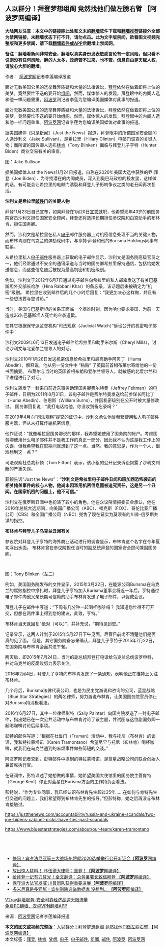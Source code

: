  <h2>人以群分！拜登梦想组阁 竟然找他们做左膀右臂 【阿波罗网编译】</h2> <p class="notice"><b>大陆网友注意：本文中的链接除此处和文末的<a href="https://github.com/bannedbook/fanqiang" >翻墙</a>软件下载和<a href="https://github.com/killgcd/justmysocks/blob/master/README.md">翻墙推荐</a>链接外全部为禁网链接，未翻墙状态下打不开，请勿点击。此为文字版禁闻，欲看图文视频完整版和更多禁闻，请下载<a href="https://github.com/bannedbook/fanqiang">翻墙软件或APP</a>后翻墙上禁闻网。</p><p>备注：翻墙看新闻非常安全，翻墙以真实身份发表敏感言论有一定风险，但只看不说则没有任何风险，翻的人太多，政府管不过来，也不管。信息自由是天赋人权，请放心大胆的翻墙。</b></p>  <div class="entry"> <p>作者： <span class='wp_keywordlink_affiliate'><a href="https://www.aboluowang.com/" title="阿波罗网" target="_blank">阿波罗网</a></span>记者李莲编译报道</p> <p id="summary"> 面对无数美国公民的选举舞弊质疑和大量的法律诉讼，<a href="https://www.bannedbook.org/bnews/tag/%e6%8b%9c%e7%99%bb/" class="st_tag internal_tag" rel="tag" title="标签 拜登 下的日志">拜登</a>依然在做着即将上位的美梦，竟然要忙不迭的要开始<a href="https://www.bannedbook.org/bnews/tag/%E7%BB%84%E9%98%81/" class="st_tag internal_tag" rel="tag" title="标签 组阁 下的日志">组阁</a>，然而，媒体惊人的发现，拜登眼中的内阁人选和他一样问题重重。<a href="https://www.bannedbook.org/bnews/tag/%E9%98%BF%E6%B3%A2%E7%BD%97/" class="st_tag internal_tag" rel="tag" title="标签 阿波罗 下的日志">阿波罗</a>网记者李莲为您编译美国媒体对此事的报道。</p> <p paraeid="{e5c5a521-76cd-4546-84d9-3ad2d65712c0}{161}" paraid="1899914744">面对无数美国公民的选举舞弊质疑和大量的法律诉讼，拜登依然在做着即将上位的美梦，竟然要忙不迭的要开始组阁，然而，媒体惊人的发现，拜登眼中的内阁人选和他一样问题重重。<a href="https://www.bannedbook.org/bnews/tag/%e9%98%bf%e6%b3%a2%e7%bd%97%e7%bd%91/" class="st_tag internal_tag" rel="tag" title="标签 阿波罗网 下的日志">阿波罗网</a>记者李莲为您编译美国媒体对此事的报道。</p> <p paraeid="{e5c5a521-76cd-4546-84d9-3ad2d65712c0}{161}" paraid="1899914744">据美国媒体《只是<span class='wp_keywordlink_affiliate'><a href="https://www.bannedbook.org/" title="新闻">新闻</a></span>》（Just the News）报道，拜登眼中的所谓国家安全顾问人选沙利文（Jake Sullivan），是希拉里（Hillary Clinton）电邮门调查的关键人物；而所谓的国务卿人选布<a href="https://www.bannedbook.org/bnews/tag/%e6%9e%97%e8%82%af/" class="st_tag internal_tag" rel="tag" title="标签 林肯 下的日志">林肯</a>（Tony&nbsp;Blinken）面临与拜登儿子亨特（Hunter Biden）商业交易有关的审查。</p> <p paraeid="{e5c5a521-76cd-4546-84d9-3ad2d65712c0}{161}" paraid="1899914744"></p> <p paraeid="{e5c5a521-76cd-4546-84d9-3ad2d65712c0}{161}" paraid="1899914744">图：Jake Sullivan</p> <p paraeid="{e5c5a521-76cd-4546-84d9-3ad2d65712c0}{199}" paraid="474970481">据美国媒体Just the News11月24日报道，自称在2020年美国大选中获胜的乔·拜登（Joe Biden），为寻找潜在的内阁成员，深入到奥巴马政府的校友里，这样做的话，有可能会让希拉里的电邮门溃裂和拜登儿子影响争议之类的老丑闻再次复活。&nbsp;</p> <p paraeid="{e5c5a521-76cd-4546-84d9-3ad2d65712c0}{230}" paraid="663641549"><strong>沙利文是希拉里<a href="https://www.bannedbook.org/bnews/tag/%E9%82%AE%E4%BB%B6/" class="st_tag internal_tag" rel="tag" title="标签 邮件 下的日志">邮件</a>门的关键人物&nbsp;</strong></p> <p paraeid="{e5c5a521-76cd-4546-84d9-3ad2d65712c0}{236}" paraid="804433007">拜登11月23日自己宣布，如果拜登在1月20日<span class='wp_keywordlink'><a href="https://www.bannedbook.org/forum5/topic17.html" title="宣誓与预言" target="_blank">宣誓</a></span>就职，他希望现年43岁的前国务院官员沙利文担任国家安全顾问，拜登还将选择长期担任参议院和白宫助手的布林肯，担任国务卿。&nbsp;</p> <p paraeid="{e0b8589e-18a0-430e-84f0-d96400705ea5}{27}" paraid="2108598440">然而，沙利文是希拉里在私人<a href="https://www.bannedbook.org/bnews/tag/%E7%94%B5%E5%AD%90/" class="st_tag internal_tag" rel="tag" title="标签 电子 下的日志">电子</a>邮件服务器上对机密信息处理不当的关键人物，而布林肯则在乌克兰的弹劾戏码中，与亨特·拜登和他的Burisma Holdings同事有联系。&nbsp;</p>  <p paraeid="{e0b8589e-18a0-430e-84f0-d96400705ea5}{63}" paraid="1497004130">从希拉里私人<a href="https://www.bannedbook.org/bnews/tag/%E7%94%B5%E5%AD%90%E9%82%AE%E4%BB%B6/" class="st_tag internal_tag" rel="tag" title="标签 电子邮件 下的日志">电子邮件</a>服务器上获取的电子邮件显示，沙利文是国务院高级官员之一，他们经常通过不安全的通讯渠道与当时的国务卿希拉里保持通信，包括给她发送信息，而这些信息随后被视为最高机密和机密级别。&nbsp;</p> <p paraeid="{e0b8589e-18a0-430e-84f0-d96400705ea5}{79}" paraid="858333611">例如，沙利文于2012年6月7日通过电子邮件向希拉里的私人邮箱发送了有关巴基斯坦外交部长哈尔（Hina Rabbani Khar）的备忘录，该话题后来被确定为“机密”级别。&nbsp;希拉里在收到邮件后的几个小时后回复：“我更加决心这样做，并且有一些想法要与您讨论。”&nbsp;</p> <p paraeid="{e0b8589e-18a0-430e-84f0-d96400705ea5}{113}" paraid="1374845253">当时，美国与巴基斯坦的关系正面临一个艰难时刻，因为哈尔要求美国，为前一天造成26名巴基斯坦人死亡的空袭道歉。&nbsp;</p> <p paraeid="{e0b8589e-18a0-430e-84f0-d96400705ea5}{133}" paraid="944731996">在其它根据保守派监督机构“司法观察（Judicial Watch）”诉讼公开的机密电子邮件中：&nbsp;</p> <p paraeid="{e0b8589e-18a0-430e-84f0-d96400705ea5}{161}" paraid="889528101">沙利文2009年6月13日发送电子邮件给希拉里和助手米尔斯（Cheryl Mills），讨论沙利文与北爱尔兰领导人的对话。&nbsp;</p> <p paraeid="{e0b8589e-18a0-430e-84f0-d96400705ea5}{185}" paraid="545827368">沙利文2010年1月26日发送机密信息给希拉里和最高助手阿贝丁（Huma Abedin），解释说，他从另一份文件中&nbsp;&#8220;粘贴&#8221;&nbsp;了英国前首相布莱尔寄给他的一份书面摘要。&nbsp;布莱尔与当时的英国首相布朗和爱尔兰领导人，就敏感的北爱尔兰和平进程进行了对话。&nbsp;</p> <p paraeid="{e0b8589e-18a0-430e-84f0-d96400705ea5}{221}" paraid="1284264991">沙利文转发了一封来自前近东事务助理国务卿费尔特曼（Jeffrey Feltman）的电子邮件，日期为2011年8月31日，该电子邮件是费尔特曼发送给前参谋长阿比丁（Huma Abedin）、伯恩斯（William Burns），并因机密级别在公开时被大量修改过。&nbsp;国务卿回复说：“我打电话给他。你没收到备忘录吗？”&nbsp;</p> <p paraeid="{07a55ee5-670d-4345-ba0d-896f0966bddf}{18}" paraid="1891399454">在2019年4月向“司法观察”提交的证词中，沙利文承认他曾频繁使用私人电子邮件服务器，但从未打算传输机密信息。&nbsp;</p> <p paraeid="{07a55ee5-670d-4345-ba0d-896f0966bddf}{30}" paraid="154315857">他作证说：“就像希拉里国务卿说的那样，我希望她使用了国务院的帐户。考虑国务卿使用什么电子邮件并不是我工作的真正一部分，因此我不认为这是我工作上的失误，但我希望我在职期间就想到了这一点。当然。我的意思是，作为一个人，很难想到这一点？”&nbsp;</p> <p paraeid="{07a55ee5-670d-4345-ba0d-896f0966bddf}{38}" paraid="2013880572">司法观察社总裁菲顿（Tom Fitton）表示，该小组的公开记录诉讼揭露了沙利文判断的严重失误。&nbsp;</p>  <p paraeid="{07a55ee5-670d-4345-ba0d-896f0966bddf}{50}" paraid="994065754">菲顿告诉“Just the News”：<strong>“沙利文是希拉里电子邮件丑闻和班加西恐怖袭击的相关掩盖事件的核心人物，他尚未因滥用机密信息而被追究责任，这是另一个丑闻。在国家机密的问题上，他不可信。”&nbsp;</strong></p> <p paraeid="{07a55ee5-670d-4345-ba0d-896f0966bddf}{74}" paraid="1668895927">沙利文在俄罗斯丑闻中也扮演了较小的角色，他在众议院情报委员会承认，他在2016年总统大选期间，向美国广播公司（ABC）、福克斯（FOX）、哥伦比亚广播公司（CBS）和全国广播公司（NBC）兜售了现在证实为莫须有的川普-俄罗斯共谋的指控。&nbsp;</p> <p paraeid="{07a55ee5-670d-4345-ba0d-896f0966bddf}{102}" paraid="867684201"><strong>布林肯与拜登儿子乌克兰丑闻有关&nbsp;</strong></p> <p paraeid="{07a55ee5-670d-4345-ba0d-896f0966bddf}{108}" paraid="1225945439">参议院对拜登儿子亨特的海外商业活动进行的调查显示，布林肯这个名字在今年夏初浮出水面。&nbsp;布林肯曾在参议院担任当时的副总统拜登的国家安全顾问兼副国务卿。</p> <p paraeid="{07a55ee5-670d-4345-ba0d-896f0966bddf}{108}" paraid="1225945439">&nbsp;</p> <p paraeid="{07a55ee5-670d-4345-ba0d-896f0966bddf}{108}" paraid="1225945439">图：Tony&nbsp;Blinken（左二）</p> <p paraeid="{07a55ee5-670d-4345-ba0d-896f0966bddf}{120}" paraid="1670650671">例如，美国国务院发布的文件显示，2015年3月22日，在能源公司Burisma在乌克兰的腐败指控中挣扎时，拜登儿子亨特加入Burisma董事会将近一年后，亨特通过电子邮件向他父亲长期可信赖的助手布林肯发送了电子邮件，以促成会议。&nbsp;</p> <p paraeid="{07a55ee5-670d-4345-ba0d-896f0966bddf}{160}" paraid="1138996087">拜登儿子在邮件中写道：“下周有几分钟一起喝杯咖啡吗？&nbsp;我知道您忙得不可开交，但想在两件事上得到您的建议，此致，亨特。”&nbsp;&nbsp;</p> <p paraeid="{07a55ee5-670d-4345-ba0d-896f0966bddf}{184}" paraid="132353084">布林肯当天就回复“绝对（可以）”，并补充说，“期待见到您。”&nbsp;</p> <p paraeid="{07a55ee5-670d-4345-ba0d-896f0966bddf}{202}" paraid="1025731821">记录显示，这两人计划于2015年5月27日下午见面，尽管目前尚不清楚他们是否真的见了面。&nbsp;但是，其它国务院备忘录确认，拜登儿子亨特于2015年7月22日，在国务院与布林肯会面共进午餐。&nbsp;</p>  <p paraeid="{07a55ee5-670d-4345-ba0d-896f0966bddf}{238}" paraid="320250894">两天后，即2015年7月24日，当时的副总统拜登打电话给乌克兰总统波罗申科，并对乌克兰的反腐败努力表示关注。&nbsp;</p> <p paraeid="{07a55ee5-670d-4345-ba0d-896f0966bddf}{254}" paraid="1721789542">2016年2月4日，拜登儿子亨特向布林肯发送了一条通知，表明他正在推特上关注布林肯。&nbsp;</p> <p paraeid="{3f1adf63-6347-4478-8fb2-d46f845c694c}{13}" paraid="775614061">几个月后，Burisma法律代表公司，也是为民主党游说和咨询的公司，蓝星战略（Blue Star Strategies）的两名律师，努力游说布林肯，让美国国务院官员停止对Burisma持消极看法。&nbsp;</p> <p paraeid="{3f1adf63-6347-4478-8fb2-d46f845c694c}{39}" paraid="635018987">2016年6月27日，其中一位律师彭特（Sally Painter）向国务院发送了一封电子邮件，指出她已在一次公共活动中与布林肯讨论了该主题，并试图与这位副国务卿一起喝咖啡讨论后续事项。&nbsp;</p> <p paraeid="{3f1adf63-6347-4478-8fb2-d46f845c694c}{81}" paraid="2109353285">彭特的邮件写道：“根据在杜鲁门（Truman）活动中，我与托尼（布林肯）的谈话，我和特拉蒙塔诺（Karen Tramontano）希望尽早与托尼（布林肯）喝杯咖啡，就我们在乌克兰遇到的麻烦事件做些简短的交谈。”&nbsp;&nbsp;</p> <p paraeid="{3f1adf63-6347-4478-8fb2-d46f845c694c}{117}" paraid="748700590">阿波罗网记者查到，彭特邮件中提到的特拉蒙塔诺，是蓝星战略公司的联合创始人兼首席执行官。&nbsp;</p> <p paraeid="{3f1adf63-6347-4478-8fb2-d46f845c694c}{135}" paraid="450630866">在证词中，彭特详述了她想做的事情，她希望美国大使馆里的国务院主管肯特（George Kent）停止对蓝星在Burisma方面的工作持负面看法。&nbsp;</p> <p paraeid="{3f1adf63-6347-4478-8fb2-d46f845c694c}{147}" paraid="55439932">彭特说，“作为专业同事，我已经认识布林肯先生超过25年……在如何与肯特先生打交道的问题上，我们希望得到布林肯先生的指导。”但彭特称，她之后再没与布林肯接触过。&nbsp;</p> <p paraeid="{3f1adf63-6347-4478-8fb2-d46f845c694c}{169}" paraid="981681331"><a href="https://justthenews.com/accountability/russia-and-ukraine-scandals/two-joe-bidens-cabinet-picks-have-ties-past-scandals" rel="noreferrer noopener" target="_blank">https://justthenews.com/accountability/russia-and-ukraine-scandals/two-joe-bidens-cabinet-picks-have-ties-past-scandals</a>&nbsp;</p> <p paraeid="{3f1adf63-6347-4478-8fb2-d46f845c694c}{174}" paraid="2012837515"><a href="https://www.bluestarstrategies.com/about/our-team/karen-tramontano" rel="noreferrer noopener" target="_blank">https://www.bluestarstrategies.com/about/our-team/karen-tramontano</a>&nbsp;</p>  <p paraeid="{3f1adf63-6347-4478-8fb2-d46f845c694c}{179}" paraid="1555365484">&nbsp;</p> <p paraeid="{3f1adf63-6347-4478-8fb2-d46f845c694c}{181}" paraid="671388363">&nbsp;</p> <ul class='op-related-articles' title='相关阅读'> <li><a href='https://www.bannedbook.org/bnews/cnnews/20201125/1436591.html' target='_blank'>快讯！宾夕法尼亚等三大战场州将就2020选举举行公开听证会【<b>阿波罗</b>网编译】</a></li> <li><a href='https://www.bannedbook.org/bnews/cnnews/20201124/1436207.html' target='_blank'>放出惊人猛料！ 林伍德大律师：重罪！【<b>阿波罗</b>网编译】</a></li> <li><a href='https://www.bannedbook.org/bnews/cnnews/20201124/1436167.html' target='_blank'>给拜登一记有力耳光！全文翻译：总务署署长致信拜登 【<b>阿波罗</b>网编译】</a></li> <li><a href='https://www.bannedbook.org/bnews/cnnews/20201124/1436122.html' target='_blank'>保守派大法官发威 川普团队获得重要进展【<b>阿波罗</b>网编译】</a></li> <li><a href='https://www.bannedbook.org/bnews/cnnews/20201123/1435657.html' target='_blank'>多米尼真是多猫腻！宾州删除选举数据库 没想到… 【<b>阿波罗</b>网编译】</a></li> </ul> <p class="texttj"> <a href="https://www.bannedbook.org/forum23/topic22702.html" target="_blank">V2ray翻墙服务-安全可靠经济高速无限流量</a><br/> <a href="https://github.com/bannedbook/fanqiang/wiki/%E7%A6%81%E9%97%BB%E7%BD%91%E5%AE%89%E5%8D%93%E7%BF%BB%E5%A2%99%E6%96%B0%E9%97%BBAPP" target="_blank">免费PC翻墙、安卓VPN翻墙APP</a></p><p> 来源：<a href="https://www.aboluowang.com/2020/1125/1527073.html" target="_blank">阿波罗网</a>记者李莲编译报道 </p><a name='sharetosocial'></a>       <div><b>本文的图文或视频完整版</b>：<a href='https://www.bannedbook.org/bnews/topimagenews/20201125/1436760.html'>人以群分！拜登梦想组阁 竟然找他们做左膀右臂 【阿波罗网编译】</a></div>  </div><!--END ENTRY--> <div class="postfooter"> <div>本文标签：<a href="https://www.bannedbook.org/bnews/tag/%e6%8b%9c%e7%99%bb/" rel="tag">拜登</a>, <a href="https://www.bannedbook.org/bnews/tag/%e6%9e%97%e8%82%af/" rel="tag">林肯</a>, <a href="https://www.bannedbook.org/bnews/tag/%E6%A2%A6%E6%83%B3/" rel="tag">梦想</a>, <a href="https://www.bannedbook.org/bnews/tag/%E7%94%B5%E5%AD%90/" rel="tag">电子</a>, <a href="https://www.bannedbook.org/bnews/tag/%E7%94%B5%E5%AD%90%E9%82%AE%E4%BB%B6/" rel="tag">电子邮件</a>, <a href="https://www.bannedbook.org/bnews/tag/%E7%BB%84%E9%98%81/" rel="tag">组阁</a>, <a href="https://www.bannedbook.org/bnews/tag/%E9%82%AE%E4%BB%B6/" rel="tag">邮件</a>, <a href="https://www.bannedbook.org/bnews/tag/%E9%98%BF%E6%B3%A2%E7%BD%97/" rel="tag">阿波罗</a>, <a href="https://www.bannedbook.org/bnews/tag/%e9%98%bf%e6%b3%a2%e7%bd%97%e7%bd%91/" rel="tag">阿波罗网</a></div>  </div><!--END POSTFOOTER--> 